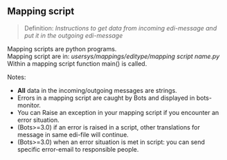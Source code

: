 ## Mapping script

> Definition: _Instructions to get data from incoming edi-message and put it in the outgoing edi-message_ 

Mapping scripts are python programs.  
Mapping script are in: *usersys/mappings/editype/mapping script name.py*  
Within a mapping script function main() is called.


Notes:

-	**All** data in the incoming/outgoing messages are strings.  
-	Errors in a mapping script are caught by Bots and displayed in
	bots-monitor.  
-	You can Raise an exception in your mapping script if you encounter an
	error situation.
-	(Bots\>=3.0) if an error is raised in a script, other translations for
	message in same edi-file will continue.
-	(Bots\>=3.0) when an error situation is met in script: you can send
	specific error-email to responsible people.
